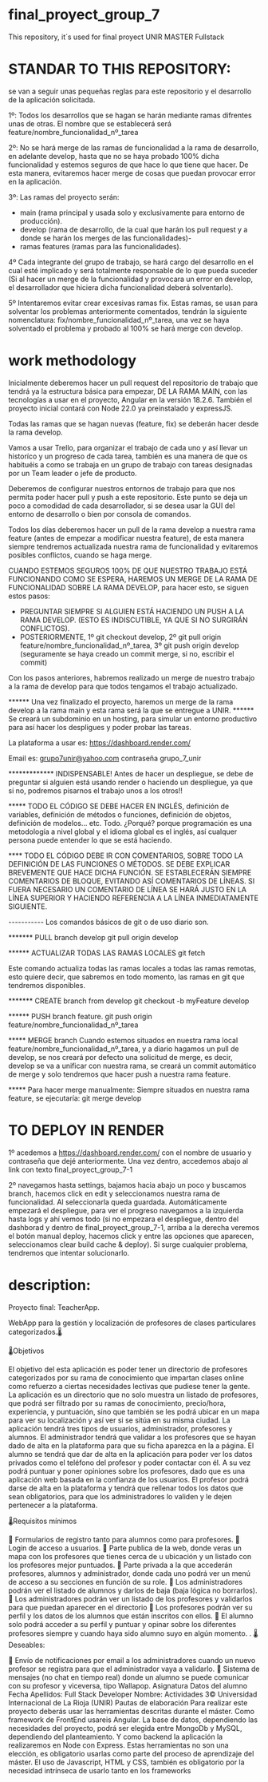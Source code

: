 # final_proyect_group_7
This repository, it´s used for final proyect UNIR MASTER Fullstack

# STANDAR TO THIS REPOSITORY:
 se van a seguir unas pequeñas reglas para este repositorio y el desarrollo de la aplicación solicitada.

1º: Todos los desarrollos que se hagan se harán mediante ramas difrentes unas de otras. El nombre que se establecerá será feature/nombre_funcionalidad_nº_tarea

2º: No se hará merge de las ramas de funcionalidad a la rama de desarrollo, en adelante develop, hasta que no se haya probado 100% dicha funcionalidad y estemos seguros de que hace lo que tiene que hacer.
De esta manera, evitaremos hacer merge de cosas que puedan provocar error en la aplicación.

3º: Las ramas del proyecto serán:
  * main (rama principal y usada solo y exclusivamente para entorno de producción).
  * develop (rama de desarrollo, de la cual que harán los pull request y a donde se harán los merges de las funcionalidades)-
  * ramas features (ramas para las funcionalidades).

4º Cada integrante del grupo de trabajo, se hará cargo del desarrollo en el cual esté implicado y será totalmente responsable de lo que pueda suceder (Si al hacer un merge de la funcionalidad y provocara un error en develop, el desarrollador que hiciera dicha funcionalidad deberá solventarlo).

5º Intentaremos evitar crear excesivas ramas fix. Estas ramas, se usan para solventar los problemas anteriormente comentados, tendrán la siguiente nomenclatura: fix/nombre_funcionalidad_nº_tarea, una vez se haya solventado el problema y probado al 100% se hará merge con develop.

# work methodology

Inicialmente deberemos hacer un pull request del repositorio de trabajo que tendrá ya la estructura básica para empezar, DE LA RAMA MAIN, con las tecnologías a usar en el proyecto, Angular en la versión 18.2.6. También el proyecto inicial contará con Node 22.0 ya preinstalado y expressJS.

Todas las ramas que se hagan nuevas (feature, fix) se deberán hacer desde la rama develop.

Vamos a usar Trello, para organizar el trabajo de cada uno y así llevar un historíco y un progreso de cada tarea, también es una manera de que os habituéis a como se trabaja en un grupo de trabajo con tareas designadas por un Team leader o jefe de producto.

Deberemos de configurar nuestros entornos de trabajo para que nos permita poder hacer pull y push a este repositorio. Este punto se deja un poco a comodidad de cada desarrollador, si se desea usar la GUI del entorno de desarrollo o bien por consola de comandos.

Todos los días deberemos hacer un pull de la rama develop a nuestra rama feature (antes de empezar a modificar nuestra feature), de esta manera siempre tendremos actualizada nuestra rama de funcionalidad y evitaremos posibles conflictos, cuando se haga merge.

CUANDO ESTEMOS SEGUROS 100% DE QUE NUESTRO TRABAJO ESTÁ FUNCIONANDO COMO SE ESPERA, HAREMOS UN MERGE DE LA RAMA DE FUNCIONALIDAD SOBRE LA RAMA DEVELOP, para hacer esto, se siguen estos pasos:

  * PREGUNTAR SIEMPRE SI ALGUIEN ESTÁ HACIENDO UN PUSH A LA RAMA DEVELOP. (ESTO ES INDISCUTIBLE, YA QUE SI NO SURGIRÁN CONFLICTOS).
  * POSTERIORMENTE, 1º git checkout develop, 2º git pull origin feature/nombre_funcionalidad_nº_tarea, 3º git push origin develop (seguramente se haya creado un commit merge, si no, escribir el commit)

Con los pasos anteriores, habremos realizado un merge de nuestro trabajo a la rama de develop para que todos tengamos el trabajo actualizado.


****** Una vez finalizado el proyecto, haremos un merge de la rama develop a la rama main y esta rama será la que se entregue a UNIR.
****** Se creará un subdominio en un hosting, para simular un entorno productivo para así hacer los despligues y poder probar las tareas. 

La plataforma a usar es: https://dashboard.render.com/

Email es: grupo7unir@yahoo.com 
contraseña grupo_7_unir

************* INDISPENSABLE! Antes de hacer un despliegue, se debe de preguntar si alguien está usando render o haciendo un despliegue, ya que si no, podremos pisarnos el trabajo unos a los otros!!

***** TODO EL CÓDIGO SE DEBE HACER EN INGLÉS, definición de variables, definición de métodos o funciones, definición de objetos, definición de modelos... etc. Todo. ¿Porqué? porque programación es una metodología a nivel global y el idioma global es el inglés, así cualquer persona puede entender lo que se está haciendo.

**** TODO EL CÓDIGO DEBE IR CON COMENTARIOS, SOBRE TODO LA DEFINICIÓN DE LAS FUNCIONES O MÉTODOS. SE DEBE EXPLICAR BREVEMENTE QUE HACE DICHA FUNCIÓN. SE ESTABLECERÁN SIEMPRE COMENTARIOS DE BLOQUE, EVITANDO ASÍ COMENTARIOS DE LÍNEAS. SI FUERA NECESARIO UN COMENTARIO DE LÍNEA SE HARÁ JUSTO EN LA LÍNEA SUPERIOR Y HACIENDO REFERENCIA A LA LÍNEA INMEDIATAMENTE SIGUIENTE.


----------- Los comandos básicos de git o de uso diario son.

******* PULL branch develop
git pull origin develop

****** ACTUALIZAR TODAS LAS RAMAS LOCALES
git fetch

Este comando actualiza todas las ramas locales a todas las ramas remotas, esto quiere decir, que sabremos en todo momento, las ramas en git que tendremos disponibles.

******* CREATE branch from develop
git checkout -b myFeature develop

****** PUSH branch feature.
git push origin feature/nombre_funcionalidad_nº_tarea

***** MERGE branch
Cuando estemos situados en nuestra rama local feature/nombre_funcionalidad_nº_tarea, y a diario hagamos un pull de develop, se nos creará por defecto una solicitud de merge, es decir, develop se va a unificar con nuestra rama, se creará un commit automático de merge y solo tendremos que hacer push a nuestra rama feature.

***** Para hacer merge manualmente:
Siempre situados en nuestra rama feature, se ejecutaría: 
git merge develop



# TO DEPLOY IN RENDER

1º acedemos a https://dashboard.render.com/ con el nombre de usuario y contraseña que dejé anteriormente. Una vez dentro, accedemos abajo al link con texto final_proyect_group_7-1

2º navegamos hasta settings, bajamos hacia abajo un poco y buscamos branch, hacemos click en edit y seleccionamos nuestra rama de funcionalidad. Al seleccionarla queda  guardada. Automáticamente empezará el despliegue, para ver el progreso navegamos a la izquierda hasta logs y ahí vemos todo (si no empezara el despliegue, dentro del dashborad y dentro de final_proyect_group_7-1, arriba a la derecha veremos el botón manual deploy, hacemos click y entre las opciones que aparecen, seleccionamos clear build cache & deploy). Si surge cualquier problema, tendremos que intentar solucionarlo.



# description:

Proyecto final: TeacherApp.

WebApp para la gestión y localización de profesores de clases particulares categorizados.🌡️

🌡️Objetivos

El objetivo del esta aplicación es poder tener un directorio de profesores
categorizados por su rama de conocimiento que impartan clases online como
refuerzo a ciertas necesidades lectivas que pudiese tener la gente.
La aplicación es un directorio que no solo muestra un listado de profesores, que
podrá ser filtrado por su ramas de conocimiento, precio/hora, experiencia, y
puntuación, sino que también se les podrá ubicar en un mapa para ver su localización
y así ver si se sitúa en su misma ciudad.
La aplicación tendrá tres tipos de usuarios, administrador, profesores y alumnos.
El administrador tendrá que validar a los profesores que se hayan dado de alta en la
plataforma para que su ficha aparezca en la a página.
El alumno se tendrá que dar de alta en la aplicación para poder ver los datos privados
como el teléfono del profesor y poder contactar con él. A su vez podrá puntuar y
poner opiniones sobre los profesores, dado que es una aplicación web basada en la
confianza de los usuarios. 
El profesor podrá darse de alta en la plataforma y tendrá que rellenar todos los datos
que sean obligatorios, para que los administradores lo validen y le dejen pertenecer
a la plataforma.

🌡️Requisitos mínimos

 Formularios de registro tanto para alumnos como para profesores.
 Login de acceso a usuarios.
 Parte publica de la web, donde veras un mapa con los profesores que tienes cerca
de u ubicación y un listado con los profesores mejor puntuados.
 Parte privada a la que accederán profesores, alumnos y administrador, donde cada
uno podrá ver un menú de acceso a su secciones en función de su role.
 Los administradores podrán ver el listado de alumnos y darlos de baja (baja lógica
no borrarlos).
 Los administradores podrán ver un listado de los profesores y validarlos para que
puedan aparecer en el directorio
 Los profesores podrán ver su perfil y los datos de los alumnos que están inscritos
con ellos.
 El alumno solo podrá acceder a su perfil y puntuar y opinar sobre los diferentes
profesores siempre y cuando haya sido alumno suyo en algún momento.
. 
🌡️Deseables:

 Envío de notificaciones por email a los administradores cuando un nuevo profesor
se registra para que el administrador vaya a validarlo.
 Sistema de mensajes (no chat en tiempo real) donde un alumno se puede
comunicar con su profesor y viceversa, tipo Wallapop.
Asignatura Datos del alumno Fecha
Apellidos:
Full Stack Developer Nombre:
Actividades 3© Universidad Internacional de La Rioja (UNIR)
Pautas de elaboración
Para realizar este proyecto deberás usar las herramientas descritas durante el
máster.
Como framework de FrontEnd usareis Angular.
La base de datos, dependiendo las necesidades del proyecto, podrá ser elegida entre
MongoDb y MySQL, dependiendo del planteamiento.
Y como backend la aplicación la realizaremos en Node con Express.
Estas herramientas no son una elección, es obligatorio usarlas como parte del
proceso de aprendizaje del máster. El uso de Javascript, HTML y CSS, también
es obligatorio por la necesidad intrínseca de usarlo tanto en los frameworks
